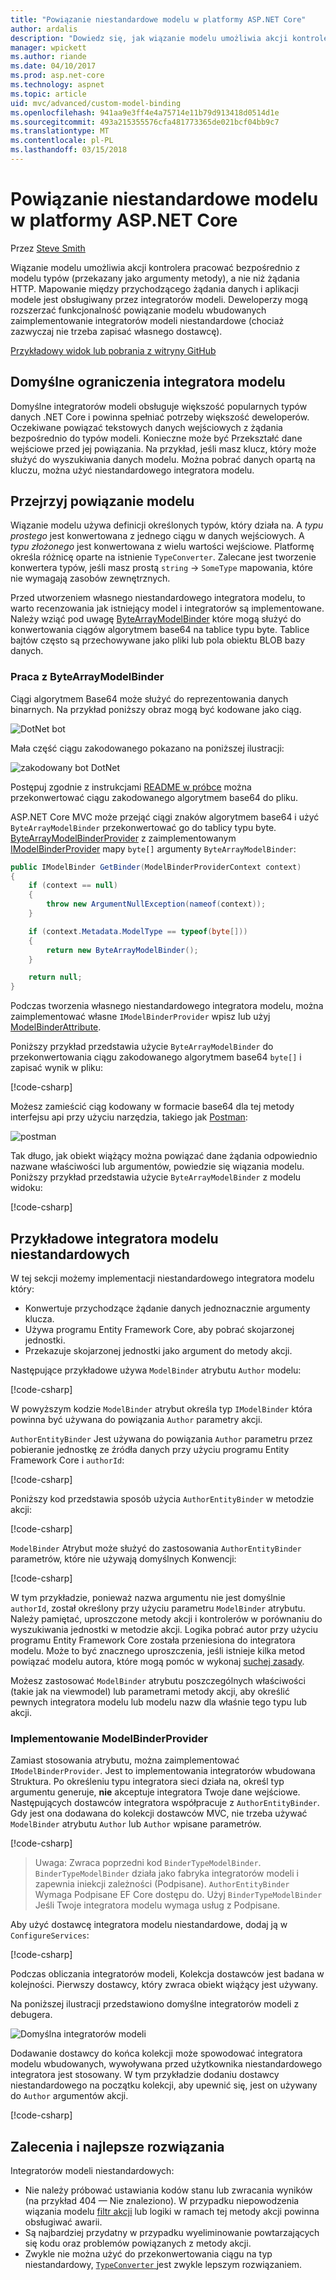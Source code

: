 ```yaml
---
title: "Powiązanie niestandardowe modelu w platformy ASP.NET Core"
author: ardalis
description: "Dowiedz się, jak wiązanie modelu umożliwia akcji kontrolera pracować bezpośrednio z modelu typów w ASP.NET Core."
manager: wpickett
ms.author: riande
ms.date: 04/10/2017
ms.prod: asp.net-core
ms.technology: aspnet
ms.topic: article
uid: mvc/advanced/custom-model-binding
ms.openlocfilehash: 941aa9e3ff4e4a75714e11b79d913418d0514d1e
ms.sourcegitcommit: 493a215355576cfa481773365de021bcf04bb9c7
ms.translationtype: MT
ms.contentlocale: pl-PL
ms.lasthandoff: 03/15/2018
---
```

# <a name="custom-model-binding-in-aspnet-core"></a>Powiązanie niestandardowe modelu w platformy ASP.NET Core

Przez [Steve Smith](https://ardalis.com/)

Wiązanie modelu umożliwia akcji kontrolera pracować bezpośrednio z modelu typów (przekazany jako argumenty metody), a nie niż żądania HTTP. Mapowanie między przychodzącego żądania danych i aplikacji modele jest obsługiwany przez integratorów modeli. Deweloperzy mogą rozszerzać funkcjonalność powiązanie modelu wbudowanych zaimplementowanie integratorów modeli niestandardowe (chociaż zazwyczaj nie trzeba zapisać własnego dostawcę).

[Przykładowy widok lub pobrania z witryny GitHub](https://github.com/aspnet/Docs/tree/master/aspnetcore/mvc/advanced/custom-model-binding/)

## <a name="default-model-binder-limitations"></a>Domyślne ograniczenia integratora modelu

Domyślne integratorów modeli obsługuje większość popularnych typów danych .NET Core i powinna spełniać potrzeby większość deweloperów. Oczekiwane powiązać tekstowych danych wejściowych z żądania bezpośrednio do typów modeli. Konieczne może być Przekształć dane wejściowe przed jej powiązania. Na przykład, jeśli masz klucz, który może służyć do wyszukiwania danych modelu. Można pobrać danych opartą na kluczu, można użyć niestandardowego integratora modelu.

## <a name="model-binding-review"></a>Przejrzyj powiązanie modelu

Wiązanie modelu używa definicji określonych typów, który działa na. A *typu prostego* jest konwertowana z jednego ciągu w danych wejściowych. A *typu złożonego* jest konwertowana z wielu wartości wejściowe. Platformę określa różnicę oparte na istnienie `TypeConverter`. Zalecane jest tworzenie konwertera typów, jeśli masz prostą `string`  ->  `SomeType` mapowania, które nie wymagają zasobów zewnętrznych.

Przed utworzeniem własnego niestandardowego integratora modelu, to warto recenzowania jak istniejący model i integratorów są implementowane. Należy wziąć pod uwagę [ByteArrayModelBinder](https://docs.microsoft.com/aspnet/core/api/microsoft.aspnetcore.mvc.modelbinding.binders.bytearraymodelbinder) które mogą służyć do konwertowania ciągów algorytmem base64 na tablice typu byte. Tablice bajtów często są przechowywane jako pliki lub pola obiektu BLOB bazy danych.

### <a name="working-with-the-bytearraymodelbinder"></a>Praca z ByteArrayModelBinder

Ciągi algorytmem Base64 może służyć do reprezentowania danych binarnych. Na przykład poniższy obraz mogą być kodowane jako ciąg.

![DotNet bot](custom-model-binding/images/bot.png "dotnet bot")

Mała część ciągu zakodowanego pokazano na poniższej ilustracji:

![zakodowany bot DotNet](custom-model-binding/images/encoded-bot.png "zakodowane bot dotnet")

Postępuj zgodnie z instrukcjami [README w próbce](https://github.com/aspnet/Docs/blob/master/aspnetcore/mvc/advanced/custom-model-binding/sample/CustomModelBindingSample/README.md) można przekonwertować ciągu zakodowanego algorytmem base64 do pliku.

ASP.NET Core MVC może przejąć ciągi znaków algorytmem base64 i użyć `ByteArrayModelBinder` przekonwertować go do tablicy typu byte. [ByteArrayModelBinderProvider](https://docs.microsoft.com/aspnet/core/api/microsoft.aspnetcore.mvc.modelbinding.binders.bytearraymodelbinderprovider) z zaimplementowanym [IModelBinderProvider](https://docs.microsoft.com/aspnet/core/api/microsoft.aspnetcore.mvc.modelbinding.imodelbinderprovider) mapy `byte[]` argumenty `ByteArrayModelBinder`:

```csharp
public IModelBinder GetBinder(ModelBinderProviderContext context)
{
    if (context == null)
    {
        throw new ArgumentNullException(nameof(context));
    }

    if (context.Metadata.ModelType == typeof(byte[]))
    {
        return new ByteArrayModelBinder();
    }

    return null;
}
```

Podczas tworzenia własnego niestandardowego integratora modelu, można zaimplementować własne `IModelBinderProvider` wpisz lub użyj [ModelBinderAttribute](https://docs.microsoft.com/aspnet/core/api/microsoft.aspnetcore.mvc.modelbinderattribute).

Poniższy przykład przedstawia użycie `ByteArrayModelBinder` do przekonwertowania ciągu zakodowanego algorytmem base64 `byte[]` i zapisać wynik w pliku:

[!code-csharp[](custom-model-binding/sample/CustomModelBindingSample/Controllers/ImageController.cs?name=post1&highlight=3)]

Możesz zamieścić ciąg kodowany w formacie base64 dla tej metody interfejsu api przy użyciu narzędzia, takiego jak [Postman](https://www.getpostman.com/):

![postman](custom-model-binding/images/postman.png "postman")

Tak długo, jak obiekt wiążący można powiązać dane żądania odpowiednio nazwane właściwości lub argumentów, powiedzie się wiązania modelu. Poniższy przykład przedstawia użycie `ByteArrayModelBinder` z modelu widoku:

[!code-csharp[](custom-model-binding/sample/CustomModelBindingSample/Controllers/ImageController.cs?name=post2&highlight=2)]

## <a name="custom-model-binder-sample"></a>Przykładowe integratora modelu niestandardowych

W tej sekcji możemy implementacji niestandardowego integratora modelu który:

- Konwertuje przychodzące żądanie danych jednoznacznie argumenty klucza.
- Używa programu Entity Framework Core, aby pobrać skojarzonej jednostki.
- Przekazuje skojarzonej jednostki jako argument do metody akcji.

Następujące przykładowe używa `ModelBinder` atrybutu `Author` modelu:

[!code-csharp[](custom-model-binding/sample/CustomModelBindingSample/Data/Author.cs?highlight=10)]

W powyższym kodzie `ModelBinder` atrybut określa typ `IModelBinder` która powinna być używana do powiązania `Author` parametry akcji. 

`AuthorEntityBinder` Jest używana do powiązania `Author` parametru przez pobieranie jednostkę ze źródła danych przy użyciu programu Entity Framework Core i `authorId`:

[!code-csharp[](custom-model-binding/sample/CustomModelBindingSample/Binders/AuthorEntityBinder.cs?name=demo)]

Poniższy kod przedstawia sposób użycia `AuthorEntityBinder` w metodzie akcji:

[!code-csharp[](custom-model-binding/sample/CustomModelBindingSample/Controllers/BoundAuthorsController.cs?name=demo2&highlight=2)]

`ModelBinder` Atrybut może służyć do zastosowania `AuthorEntityBinder` parametrów, które nie używają domyślnych Konwencji:

[!code-csharp[](custom-model-binding/sample/CustomModelBindingSample/Controllers/BoundAuthorsController.cs?name=demo1&highlight=2)]

W tym przykładzie, ponieważ nazwa argumentu nie jest domyślnie `authorId`, został określony przy użyciu parametru `ModelBinder` atrybutu. Należy pamiętać, uproszczone metody akcji i kontrolerów w porównaniu do wyszukiwania jednostki w metodzie akcji. Logika pobrać autor przy użyciu programu Entity Framework Core została przeniesiona do integratora modelu. Może to być znacznego uproszczenia, jeśli istnieje kilka metod powiązać modelu autora, które mogą pomóc w wykonaj [suchej zasady](http://deviq.com/don-t-repeat-yourself/).

Możesz zastosować `ModelBinder` atrybutu poszczególnych właściwości (takie jak na viewmodel) lub parametrami metody akcji, aby określić pewnych integratora modelu lub modelu nazw dla właśnie tego typu lub akcji.

### <a name="implementing-a-modelbinderprovider"></a>Implementowanie ModelBinderProvider

Zamiast stosowania atrybutu, można zaimplementować `IModelBinderProvider`. Jest to implementowania integratorów wbudowana Struktura. Po określeniu typu integratora sieci działa na, określ typ argumentu generuje, **nie** akceptuje integratora Twoje dane wejściowe. Następujących dostawców integratora współpracuje z `AuthorEntityBinder`. Gdy jest ona dodawana do kolekcji dostawców MVC, nie trzeba używać `ModelBinder` atrybutu `Author` lub `Author` wpisane parametrów.

[!code-csharp[](custom-model-binding/sample/CustomModelBindingSample/Binders/AuthorEntityBinderProvider.cs?highlight=17-20)]

> Uwaga: Zwraca poprzedni kod `BinderTypeModelBinder`. `BinderTypeModelBinder` działa jako fabryka integratorów modeli i zapewnia iniekcji zależności (Podpisane). `AuthorEntityBinder` Wymaga Podpisane EF Core dostępu do. Użyj `BinderTypeModelBinder` Jeśli Twoje integratora modelu wymaga usług z Podpisane.

Aby użyć dostawcę integratora modelu niestandardowe, dodaj ją w `ConfigureServices`:

[!code-csharp[](custom-model-binding/sample/CustomModelBindingSample/Startup.cs?name=callout&highlight=5-9)]

Podczas obliczania integratorów modeli, Kolekcja dostawców jest badana w kolejności. Pierwszy dostawcy, który zwraca obiekt wiążący jest używany.

Na poniższej ilustracji przedstawiono domyślne integratorów modeli z debugera.

![Domyślna integratorów modeli](custom-model-binding/images/default-model-binders.png "domyślne integratorów modeli")

Dodawanie dostawcy do końca kolekcji może spowodować integratora modelu wbudowanych, wywoływana przed użytkownika niestandardowego integratora jest stosowany. W tym przykładzie dodaniu dostawcy niestandardowego na początku kolekcji, aby upewnić się, jest on używany do `Author` argumentów akcji.

[!code-csharp[](custom-model-binding/sample/CustomModelBindingSample/Startup.cs?name=callout&highlight=5-9)]

## <a name="recommendations-and-best-practices"></a>Zalecenia i najlepsze rozwiązania

Integratorów modeli niestandardowych:
- Nie należy próbować ustawiania kodów stanu lub zwracania wyników (na przykład 404 — Nie znaleziono). W przypadku niepowodzenia wiązania modelu [filtr akcji](xref:mvc/controllers/filters) lub logiki w ramach tej metody akcji powinna obsługiwać awarii.
- Są najbardziej przydatny w przypadku wyeliminowanie powtarzających się kodu oraz problemów powiązanych z metody akcji.
- Zwykle nie można użyć do przekonwertowania ciągu na typ niestandardowy, [ `TypeConverter` ](https://docs.microsoft.com//dotnet/api/system.componentmodel.typeconverter) jest zwykle lepszym rozwiązaniem.

